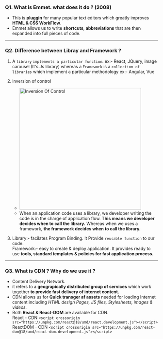 ### Q1. What is Emmet. what does it do ? (2008)
- This is **pluggin** for many popular text editors which greatly improves **HTML & CSS WorkFlow**.
- Emmet allows us to write **shortcuts**, **abbreviations** that are then expanded into full pieces of code.
---

### Q2. Difference between Libray and Framework ?
1. A `library` `implements a particular function`. ex:- React, JQuery, image carousel (It's Js library) whereas a `Framework` is a `collection of libraries` which implement a particular methodology ex:- Angular, Vue

2. Inversion of control
    - <img src="https://www.baeldung.com/wp-content/uploads/sites/4/2021/11/Framework-and-Library.png" alt="Inversion Of Control" width="400"/>
    - When an application code uses a library, we developer writing the code is in the charge of application flow. **This means we developer decides when to call the library.**
    Whereas when we uses a framework, **the framework decides when to call the library.**

3. Library:- facilates Program Binding. It Provide `reusable function` to our code. <br>
    Framework:- easy to create & deploy application. It provides ready to use **tools, standard templates & policies for fast application process.**
    
---

### Q3. What is CDN ? Why do we use it ?
- Content Delivery Network.
- it refers to a **geograpically distributed group of services** which work together **to provide fast delivery of internet content.**
- CDN allows us for **Quick transger af assets** needed for loading Internet content including _HTML design Pages, JS files, Stylesheets, images & videos._
- Both **React & React-DOM** are available for CDN. <br>
React - CDN
`<script crossorigin src="https://unpkg.com/react@18/umd/react.development.js"></script>` <br>
ReactDOM - CDN
`<script crossorigin src="https://unpkg.com/react-dom@18/umd/react-dom.development.js"></script>` <br>